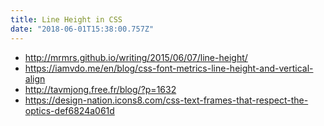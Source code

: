 ```yaml
---
title: Line Height in CSS
date: "2018-06-01T15:38:00.757Z"
---
```


* http://mrmrs.github.io/writing/2015/06/07/line-height/
* https://iamvdo.me/en/blog/css-font-metrics-line-height-and-vertical-align
* http://tavmjong.free.fr/blog/?p=1632
* https://design-nation.icons8.com/css-text-frames-that-respect-the-optics-def6824a061d

